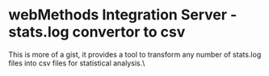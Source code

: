 # webMethods Integration Server - stats.log convertor to csv

This is more of a gist, it provides a tool to transform any number of stats.log files into csv files for statistical analysis.\

